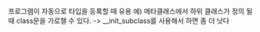 ---
---

프로그램이 자동으로 타입을 등록할 때 유용
예) 메타클래스에서 하위 클래스가 정의 될 때 class문을 가로챌 수 있다. -> \_\_init_subclass를 사용해서 하면 좀 더 낫다